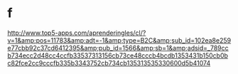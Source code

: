 # f
http://www.top5-apps.com/aprenderingles/cl/?v=1&amp;pos=11783&amp;adt=-1&amp;type=B2C&amp;sub_id=102ea8e259e77cbb92c37cd6412395&amp;pub_id=1566&amp;sb=1&amp;adsid=_789ccb734ecc2d48cc4ccfb33537313156cb73ce48cccb4bcdb1353431b150cb0bc82fce2cc9cccfb335b3343752cb734cb135313535330600d5b41074
